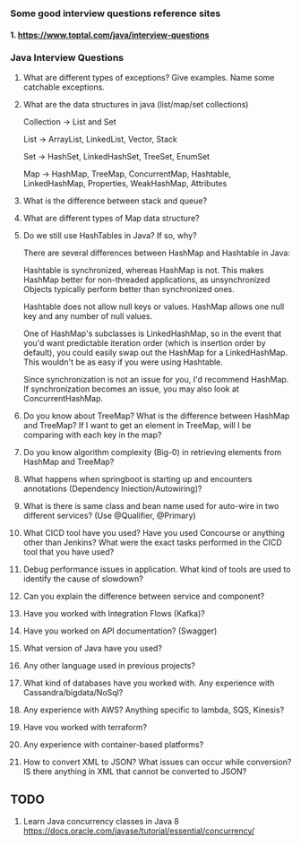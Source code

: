 ### Some good interview questions reference sites
#### 1. https://www.toptal.com/java/interview-questions

### Java Interview Questions
1. What are different types of exceptions? Give examples. Name some catchable exceptions.
2. What are the data structures in java (list/map/set collections)

   Collection -> List and Set

   List -> ArrayList, LinkedList, Vector, Stack

   Set -> HashSet, LinkedHashSet, TreeSet, EnumSet

   Map -> HashMap, TreeMap, ConcurrentMap, Hashtable, LinkedHashMap, Properties, WeakHashMap, Attributes
   
4. What is the difference between stack and queue?
5. What are different types of Map data structure?
6. Do we still use HashTables in Java? If so, why?

   There are several differences between HashMap and Hashtable in Java:

   Hashtable is synchronized, whereas HashMap is not. This makes HashMap better for non-threaded applications, as unsynchronized Objects typically perform better       than synchronized ones.

   Hashtable does not allow null keys or values. HashMap allows one null key and any number of null values.

   One of HashMap's subclasses is LinkedHashMap, so in the event that you'd want predictable iteration order (which is insertion order by default), you could easily swap out the HashMap for a LinkedHashMap. This wouldn't be as easy if you were using Hashtable.

   Since synchronization is not an issue for you, I'd recommend HashMap. If synchronization becomes an issue, you may also look at ConcurrentHashMap.

7. Do you know about TreeMap? What is the difference between HashMap and TreeMap? If I want to get an element in TreeMap, will I be comparing with each key in the map?
8. Do you know algorithm complexity (Big-0) in retrieving elements from HashMap and TreeMap?
9. What happens when springboot is starting up and encounters annotations (Dependency
Iniection/Autowiring)?
10. What is there is same class and bean name used for auto-wire in two different services? (Use @Qualifier, @Primary)
11. What CICD tool have you used? Have you used Concourse or anything other than Jenkins? What were the exact tasks performed in the CICD tool that you have used?
12. Debug performance issues in application. What kind of tools are used to identify the cause of slowdown?
13. Can you explain the difference between service and component?
14. Have you worked with Integration Flows (Kafka)?
15. Have you worked on API documentation? (Swagger)
16. What version of Java have you used?
17. Any other language used in previous projects?
18. What kind of databases have you worked with. Any experience with Cassandra/bigdata/NoSql?
19. Any experience with AWS? Anything specific to lambda, SQS, Kinesis?
20. Have vou worked with terraform?
21. Any experience with container-based platforms?
22. How to convert XML to JSON? What issues can occur while conversion? IS there anything in XML that cannot be converted to JSON?


## TODO
1. Learn Java concurrency classes in Java 8 https://docs.oracle.com/javase/tutorial/essential/concurrency/

